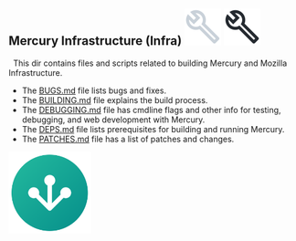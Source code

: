 ## Mercury Infrastructure (Infra) <img src="https://github.com/Alex313031/Mercury-Win7/blob/main/logos/build_light.svg#gh-dark-mode-only"> <img src="https://github.com/Alex313031/Mercury-Win7/blob/main/logos/build_dark.svg#gh-light-mode-only">

&nbsp;&nbsp;This dir contains files and scripts related to building Mercury and Mozilla Infrastructure.

 - The [BUGS.md](BUGS.md) file lists bugs and fixes.
 - The [BUILDING.md](BUILDING.md) file explains the build process.
 - The [DEBUGGING.md](DEBUGGING.md) file has cmdline flags and other info for testing, debugging, and web development with Mercury.
 - The [DEPS.md](DEPS.md) file lists prerequisites for building and running Mercury.
 - The [PATCHES.md](PATCHES.md) file has a list of patches and changes.

<img src="https://github.com/Alex313031/Mercury-Win7/blob/main/logos/geckoview.svg" width="144">
